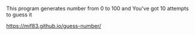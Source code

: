 This program generates number from 0 to 100 and You've got 10 attempts to guess it

https://mif83.github.io/guess-number/